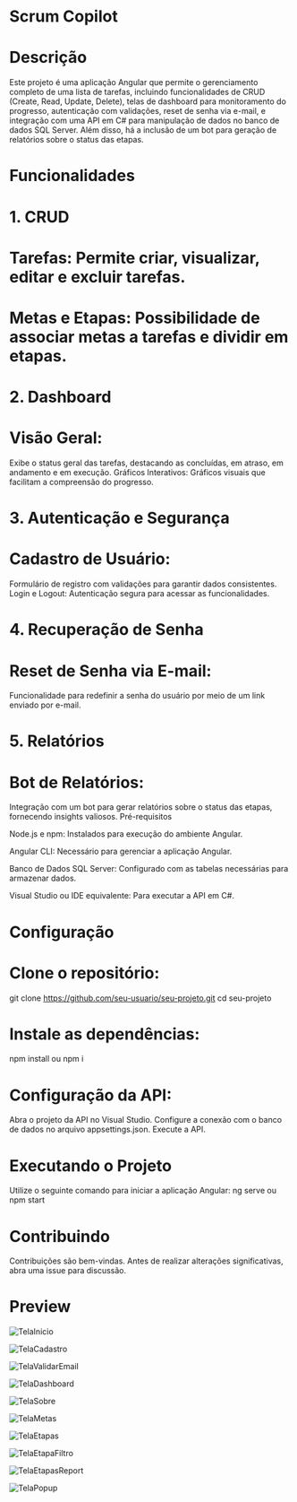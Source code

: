# Scrum Copilot


# Descrição

Este projeto é uma aplicação Angular que permite o gerenciamento completo de uma lista de tarefas, incluindo funcionalidades de CRUD (Create, Read, Update, Delete), telas de dashboard para monitoramento do progresso, autenticação com validações, reset de senha via e-mail, e integração com uma API em C# para manipulação de dados no banco de dados SQL Server. Além disso, há a inclusão de um bot para geração de relatórios sobre o status das etapas.

# Funcionalidades

# 1. CRUD

# Tarefas: Permite criar, visualizar, editar e excluir tarefas.

# Metas e Etapas: Possibilidade de associar metas a tarefas e dividir em etapas.

# 2. Dashboard
# Visão Geral: 
Exibe o status geral das tarefas, destacando as concluídas, em atraso, em andamento e em execução.
Gráficos Interativos: Gráficos visuais que facilitam a compreensão do progresso.

# 3. Autenticação e Segurança
# Cadastro de Usuário: 
Formulário de registro com validações para garantir dados consistentes.
Login e Logout: Autenticação segura para acessar as funcionalidades.

# 4. Recuperação de Senha
# Reset de Senha via E-mail: 
Funcionalidade para redefinir a senha do usuário por meio de um link enviado por e-mail.

# 5. Relatórios
# Bot de Relatórios: 
Integração com um bot para gerar relatórios sobre o status das etapas, fornecendo insights valiosos.
Pré-requisitos

Node.js e npm: Instalados para execução do ambiente Angular.

Angular CLI: Necessário para gerenciar a aplicação Angular.

Banco de Dados SQL Server: Configurado com as tabelas necessárias para armazenar dados.

Visual Studio ou IDE equivalente: Para executar a API em C#.


# Configuração

# Clone o repositório:
git clone https://github.com/seu-usuario/seu-projeto.git
cd seu-projeto

# Instale as dependências:
npm install ou npm i

# Configuração da API:
Abra o projeto da API no Visual Studio.
Configure a conexão com o banco de dados no arquivo appsettings.json.
Execute a API.

# Executando o Projeto
Utilize o seguinte comando para iniciar a aplicação Angular:
ng serve ou npm start


# Contribuindo
Contribuições são bem-vindas. Antes de realizar alterações significativas, abra uma issue para discussão.


# Preview
![TelaInicio](https://github.com/WenerRodrigo/scrum_copilot/assets/106413124/c2785bc8-0942-4783-ad8e-fb5e81fdf8f6)

![TelaCadastro](https://github.com/WenerRodrigo/scrum_copilot/assets/106413124/87c46f95-6633-4780-a85a-2c18b59d9bde)

![TelaValidarEmail](https://github.com/WenerRodrigo/scrum_copilot/assets/106413124/ad6a9618-12ae-4de4-93a5-c2cc4205d595)

![TelaDashboard](https://github.com/WenerRodrigo/scrum_copilot/assets/106413124/979c3475-bbd6-48fc-ad3c-f3d53fc059aa)

![TelaSobre](https://github.com/WenerRodrigo/scrum_copilot/assets/106413124/bc063c98-ffca-4215-9c84-dc847ed30dd0)

![TelaMetas](https://github.com/WenerRodrigo/scrum_copilot/assets/106413124/e6bcb0ff-acc7-4757-95d1-b217abb92a23)

![TelaEtapas](https://github.com/WenerRodrigo/scrum_copilot/assets/106413124/3eb94a18-73fc-4170-a79a-c5dd0ced40fc)

![TelaEtapaFiltro](https://github.com/WenerRodrigo/scrum_copilot/assets/106413124/1b882eca-267f-41c3-aba0-aaddde72cf89)

![TelaEtapasReport](https://github.com/WenerRodrigo/scrum_copilot/assets/106413124/15559fff-d39e-46bb-8e93-03f76cbe52ad)

![TelaPopup](https://github.com/WenerRodrigo/scrum_copilot/assets/106413124/8f689658-a9c7-4a34-929b-ed481954ea28)


























